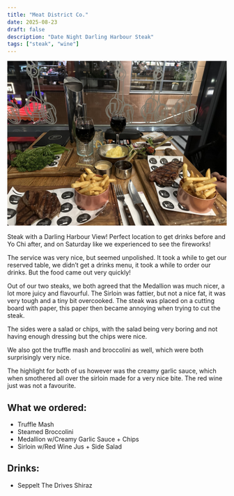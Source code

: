 ```yaml
---
title: "Meat District Co."
date: 2025-08-23
draft: false
description: "Date Night Darling Harbour Steak"
tags: ["steak", "wine"]
---
```


![Steak dinner in Darling Harbour](featured.jpeg)

Steak with a Darling Harbour View!
Perfect location to get drinks before and Yo Chi after, and on Saturday like we experienced to see the fireworks!

The service was very nice, but seemed unpolished. It took a while to get our reserved table, we didn’t get a drinks menu, it took a while to order our drinks. But the food came out very quickly!

Out of our two steaks, we both agreed that the Medallion was much nicer, a lot more juicy and flavourful. The Sirloin was fattier, but not a nice fat, it was very tough and a tiny bit overcooked. The steak was placed on a cutting board with paper, this paper then became annoying when trying to cut the steak.

The sides were a salad or chips, with the salad being very boring and not having enough dressing but the chips were nice.

We also got the truffle mash and broccolini as well, which were both surprisingly very nice.

The highlight for both of us however was the creamy garlic sauce, which when smothered all over the sirloin made for a very nice bite. The red wine just was not a favourite.

## What we ordered:

- Truffle Mash
- Steamed Broccolini
- Medallion w/Creamy Garlic Sauce + Chips
- Sirloin w/Red Wine Jus + Side Salad

## Drinks:

- Seppelt The Drives Shiraz
